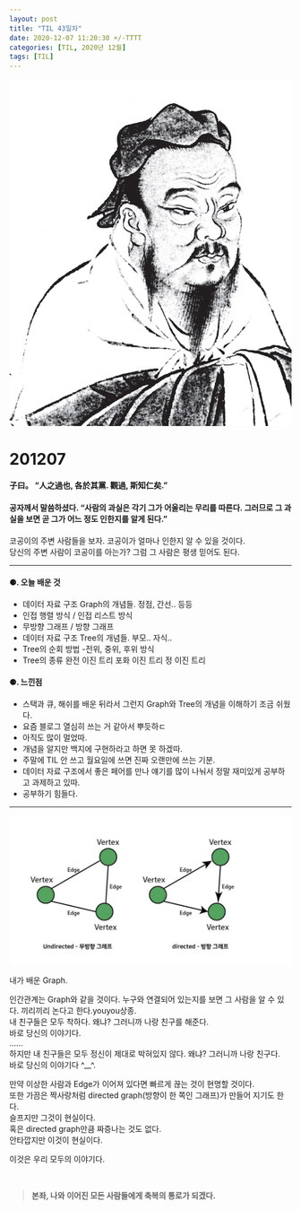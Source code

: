 ```yaml
---
layout: post
title: "TIL 43일차"
date: 2020-12-07 11:20:30 +/-TTTT
categories: [TIL, 2020년 12월]
tags: [TIL]
---
```


![image](/assets/img/sample/avatar.jpg)

# **201207**

#### **子曰。 “人之過也, 各於其黨. 觀過, 斯知仁矣.”**

#### **공자께서 말씀하셨다. “사람의 과실은 각기 그가 어울리는 무리를 따른다. 그러므로 그 과실을 보면 곧 그가 어느 정도 인한지를 알게 된다.”**

코공이의 주변 사람들을 보자. 코공이가 얼마나 인한지 알 수 있을 것이다.  
당신의 주변 사람이 코공이를 아는가? 그럼 그 사람은 평생 믿어도 된다.

---

#### **⚈. 오늘 배운 것**

- 데이터 자료 구조 Graph의 개념들. 정점, 간선.. 등등
- 인접 행렬 방식 / 인접 리스트 방식
- 무방향 그래프 / 방향 그래프
- 데이터 자료 구조 Tree의 개념들. 부모.. 자식..
- Tree의 순회 방법 -전위, 중위, 후위 방식
- Tree의 종류
  완전 이진 트리
  포화 이진 트리
  정 이진 트리

#### ⚈. 느낀점

- 스택과 큐, 해쉬를 배운 뒤라서 그런지 Graph와 Tree의 개념을 이해하기 조금 쉬웠다.
- 요즘 블로그 열심히 쓰는 거 같아서 뿌듯하ㄷ
- 아직도 많이 멀었따.
- 개념을 알지만 백지에 구현하라고 하면 못 하겠따.
- 주말에 TIL 안 쓰고 월요일에 쓰면 진짜 오랜만에 쓰는 기분.
- 데이터 자료 구조에서 좋은 페어를 만나 얘기를 많이 나눠서 정말 재미있게 공부하고 과제하고 있따.
- 공부하기 힘들다.

---

![image](/assets/img/sample/til5.png)

내가 배운 Graph.

인간관계는 Graph와 같을 것이다. 누구와 연결되어 있는지를 보면 그 사람을 알 수 있다. 끼리끼리 논다고 한다.youyou상종.  
내 친구들은 모두 착하다. 왜냐? 그러니까 나랑 친구를 해준다.  
바로 당신의 이야기다.  
......  
하지만 내 친구들은 모두 정신이 제대로 박혀있지 않다. 왜냐? 그러니까 나랑 친구다.  
바로 당신의 이야기다 ^\_\_^.

만약 이상한 사람과 Edge가 이어져 있다면 빠르게 끊는 것이 현명할 것이다.  
또한 가끔은 짝사랑처럼 directed graph(방향이 한 쪽인 그래프)가 만들어 지기도 한다.  
슬프지만 그것이 현실이다.  
혹은 directed graph만큼 짜증나는 것도 없다.  
안타깝지만 이것이 현실이다.

이것은 우리 모두의 이야기다.

<br>

> **본좌, 나와 이어진 모든 사람들에게 축복의 통로가 되겠다.**
